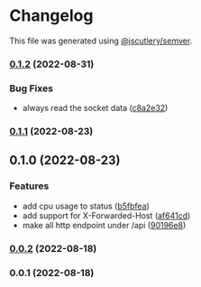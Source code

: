 # Changelog

This file was generated using [@jscutlery/semver](https://github.com/jscutlery/semver).

### [0.1.2](https://github.com/mondaycom/tunnel/compare/tunnel-server-0.1.1...tunnel-server-0.1.2) (2022-08-31)


### Bug Fixes

* always read the socket data ([c8a2e32](https://github.com/mondaycom/tunnel/commit/c8a2e3229755cea252d9d544c3fac4dddbfd522a))

### [0.1.1](https://github.com/mondaycom/tunnel/compare/tunnel-server-0.1.0...tunnel-server-0.1.1) (2022-08-23)

## 0.1.0 (2022-08-23)


### Features

* add cpu usage to status ([b5fbfea](https://github.com/mondaycom/tunnel/commit/b5fbfeaa6404a0cfcab80b69ae5132a3b0bf3f59))
* add support for X-Forwarded-Host ([af641cd](https://github.com/mondaycom/tunnel/commit/af641cd5ed8cbdec966730c980f94380bde48240))
* make all http endpoint under /api ([90196e8](https://github.com/mondaycom/tunnel/commit/90196e8b347326bd4e14b3436ed0d40c7b965f20))

### [0.0.2](https://github.com/DaPulse/monday-localtunnel/compare/tunnel-server-0.0.1...tunnel-server-0.0.2) (2022-08-18)

### 0.0.1 (2022-08-18)
